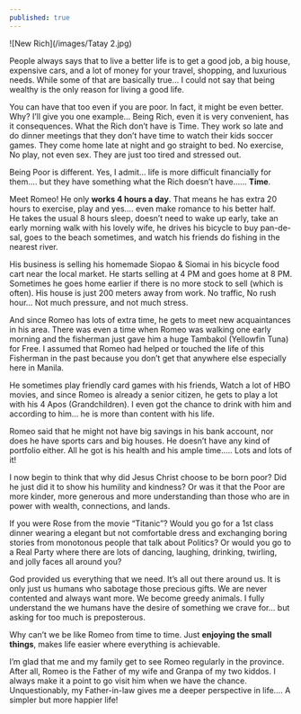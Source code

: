 ```yaml
---
published: true
---
```

![New Rich](/images/Tatay 2.jpg)

People always says that to live a better life is to get a good job, a big house, expensive cars, and a lot of money for your travel, shopping, and luxurious needs.
While some of that are basically true… I could not say that being wealthy is the only reason for living a good life.

You can have that too even if you are poor. In fact, it might be even better. Why? I’ll give you one example…
Being Rich, even it is very convenient, has it consequences. What the Rich don’t have is Time. They work so late and do dinner meetings that they don’t have time to watch their kids soccer games.   They come home late at night and go straight to bed. No exercise, No play, not even sex. They are just too tired and stressed out.

Being Poor is different. Yes, I admit… life is more difficult financially for them…. but they have something what the Rich doesn’t have…… **Time**. 

Meet Romeo! He only **works 4 hours a day**. That means he has extra 20 hours to exercise, play and yes…. even make romance to his better half.   
He takes the usual 8 hours sleep, doesn’t need to wake up early, take an early morning walk with his lovely wife, he drives his bicycle to buy pan-de-sal, goes to the beach sometimes, and watch his friends do fishing in the nearest river.

His business is selling his homemade Siopao & Siomai in his bicycle food cart near the local market. He starts selling at 4 PM and goes home at 8 PM. Sometimes he goes home earlier if there is no more stock to sell (which is often). His house is just 200 meters away from work. No traffic, No rush hour…
Not much pressure, and not much stress.

And since Romeo has lots of extra time, he gets to meet new acquaintances in his area. There was even a time when Romeo was walking one early morning and the fisherman just gave him a huge Tambakol (Yellowfin Tuna) for Free. 
I assumed that Romeo had helped or touched the life of this Fisherman in the past because you don’t get that anywhere else especially here in Manila.

He sometimes play friendly card games with his friends, Watch a lot of HBO movies, and since Romeo is already a senior citizen, he gets to play a lot with his 4 Apos (Grandchildren).
I even got the chance to drink with him and according to him… he is more than content with his life.

Romeo said that he might not have big savings in his bank account, nor does he have sports cars and big houses. He doesn’t have any kind of portfolio either. All he got is his health and his ample time….. Lots and lots of it!

I now begin to think that why did Jesus Christ choose to be born poor? Did he just did it to show his humility and kindness? Or was it that the Poor are more kinder, more generous and more understanding than those who are in power with wealth, connections, and lands.

If you were Rose from the movie “Titanic”? Would you go for a 1st class dinner wearing a elegant but not comfortable dress and exchanging boring stories from monotonous people that talk about Politics?
Or would you go to a Real Party where there are lots of dancing, laughing, drinking, twirling, and jolly faces all around you?

God provided us everything that we need. It’s all out there around us. It is only just us humans who sabotage those precious gifts. We are never contented and always want more. We become greedy animals.
I fully understand the we humans have the desire of something we crave for… but asking for too much is preposterous.

Why can’t we be like Romeo from time to time. Just **enjoying the small things**, makes life easier where everything is achievable.

I’m glad that me and my family get to see Romeo regularly in the province. After all, Romeo is the Father of my wife and Granpa of my two kiddos.
I always make it a point to go visit him when we have the chance. Unquestionably, my Father-in-law gives me a deeper perspective in life…. A simpler but more happier life!